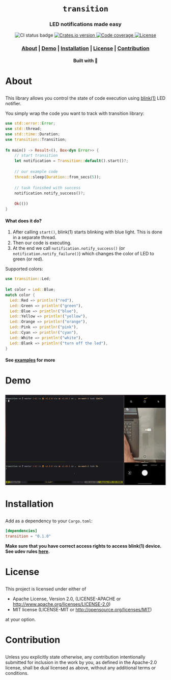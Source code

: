 <div align="center">

  <h1><code>transition</code></h1>

  <h3>
    <strong>LED notifications made easy</strong>
  </h3>

  <p>
    <img src="https://img.shields.io/github/workflow/status/devzbysiu/transition/ci?style=for-the-badge" alt="CI status badge" />
    <a href="https://crates.io/crates/transition">
      <img src="https://img.shields.io/crates/v/transition?style=for-the-badge" alt="Crates.io version" />
    </a>
    <a href="https://codecov.io/gh/devzbysiu/transition">
      <img src="https://img.shields.io/codecov/c/github/devzbysiu/transition?style=for-the-badge&token=bfdc4b9d55534910ae48fba0b8e984d0" alt="Code coverage"/>
    </a>
    <a href="https://crates.io/crates/transition">
      <img src="https://img.shields.io/crates/l/transition?style=for-the-badge" alt="License"/>
    </a>
  </p>

  <h3>
    <a href="#about">About</a>
    <span> | </span>
    <a href="#demo">Demo</a>
    <span> | </span>
    <a href="#installation">Installation</a>
    <span> | </span>
    <a href="#license">License</a>
    <span> | </span>
    <a href="#contribution">Contribution</a>
  </h3>

  <sub><h4>Built with 🦀</h4></sub>
</div>

# <p id="about">About</p>

This library allows you control the state of code execution using <a href="https://blink1.thingm.com/">blink(1)</a> LED notifier.

You simply wrap the code you want to track with transition library:
```rust
use std::error::Error;
use std::thread;
use std::time::Duration;
use transition::Transition;

fn main() -> Result<(), Box<dyn Error>> {
    // start transition
    let notification = Transition::default().start()?;

    // our example code
    thread::sleep(Duration::from_secs(5));

    // task finished with success
    notification.notify_success()?;

    Ok(())
}
```

#### What does it do?
1. After calling `start()`, blink(1) starts blinking with blue light. This is done in a separate
   thread.
2. Then our code is executing.
3. At the end we call `notification.notify_success()` (or `notification.notify_failure()`) which
   changes the color of LED to green (or red).

Supported colors:
```rust
use transition::Led;

let color = Led::Blue;
match color {
  Led::Red => println!("red"),
  Led::Green => println!("green"),
  Led::Blue => println!("blue"),
  Led::Yellow => println!("yellow"),
  Led::Orange => println!("orange"),
  Led::Pink => println!("pink"),
  Led::Cyan => println!("cyan"),
  Led::White => println!("white"),
  Led::Blank => println!("turn off the led"),
}

```

#### See <a href="https://github.com/devzbysiu/transition/tree/master/examples">examples</a> for more

# <p id="demo">Demo</p>

<center>

  ![Demo GIF](./res/demo.gif)

</center>

# <p id="installation">Installation</p>

Add as a dependency to your `Cargo.toml`:
```toml
[dependencies]
transition = "0.1.0"
```

**Make sure that you have correct access rights to access blink(1) device. See udev rules [here](https://github.com/todbot/blink1/blob/master/linux/51-blink1.rules).**

# <p id="license">License</p>

This project is licensed under either of

- Apache License, Version 2.0, (LICENSE-APACHE or http://www.apache.org/licenses/LICENSE-2.0)
- MIT license (LICENSE-MIT or http://opensource.org/licenses/MIT)

at your option.

# <p id="contribution">Contribution</p>

Unless you explicitly state otherwise, any contribution intentionally submitted for inclusion in the work by you, as defined in the Apache-2.0 license, shall be dual licensed as above, without any additional terms or conditions.

